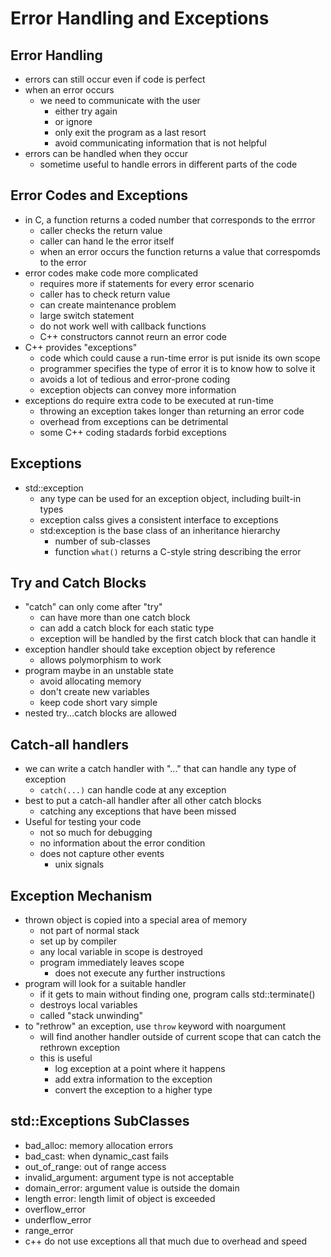 # Error Handling and Exceptions

## Error Handling
- errors can still occur even if code is perfect
- when an error occurs
    - we need to communicate with the user
        - either try again
        - or ignore
        - only exit the program as a last resort
        - avoid communicating information that is not helpful
- errors can be handled when they occur
    - sometime useful to handle errors in different parts of the code


## Error Codes and Exceptions
- in C, a function returns a coded number that corresponds to the errror
    - caller checks the return value
    - caller can hand le the error itself
    - when an error occurs the function returns a value that correspomds to the error
- error codes make code more complicated
    - requires more if statements for every error scenario
    - caller has to check return value
    - can create maintenance problem
    - large switch statement
    - do not work well with callback functions
    - C++ constructors cannot reurn an error code
- C++ provides "exceptions"
    - code which could cause a run-time error is put isnide its own scope
    - programmer specifies the type of error it is to know how to solve it
    - avoids a lot of tedious and error-prone coding
    - exception objects can convey more information
- exceptions do require extra code to be executed at run-time
    - throwing an exception takes longer than returning an error code
    - overhead from exceptions can be detrimental
    - some C++ coding stadards forbid exceptions

## Exceptions
- std::exception
    - any type can be used for an exception object, including built-in types
    - exception calss gives a consistent interface to exceptions
    - std:exception is the base class of an inheritance hierarchy
        - number of sub-classes
        - function `what()` returns a C-style string describing the error

## Try and Catch Blocks
- "catch" can only come after "try"
    - can have more than one catch block
    - can add a catch block for each static type
    - exception will be handled by the first catch block that can handle it
- exception handler should take exception object by reference
    - allows polymorphism to work
- program maybe in an unstable state
    - avoid allocating memory
    - don't create new variables
    - keep code short vary simple
- nested try...catch blocks are allowed 

## Catch-all handlers
- we can write a catch handler with "..." that can handle any type of exception
    - `catch(...)` can handle code at any exception
- best to put a catch-all handler after all other catch blocks
    - catching any exceptions that have been missed
- Useful for testing your code
    - not so much for debugging
    - no information about the error condition
    - does not capture other events
        - unix signals

## Exception Mechanism
- thrown object is copied into a special area of memory
    - not part of normal stack
    - set up by compiler
    - any local variable in scope is destroyed
    - program immediately leaves scope
        - does not execute any further instructions
- program will look for a suitable handler
    - if it gets to main without finding one, program calls std::terminate()
    - destroys local variables
    - called "stack unwinding"
- to "rethrow" an exception, use `throw` keyword with noargument
    - will find another handler outside of current scope that can catch the rethrown exception
    - this is useful
        - log exception at a point where it happens
        - add extra information to the exception
        - convert the exception to a higher type

## std::Exceptions SubClasses
- bad_alloc: memory allocation errors
- bad_cast: when dynamic_cast fails
- out_of_range: out of range access
- invalid_argument: argument type is not acceptable
- domain_error: argument value is outside the domain
- length error: length limit of object is exceeded
- overflow_error
- underflow_error
- range_error
- c++ do not use exceptions all that much due to overhead and speed